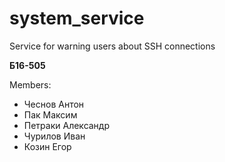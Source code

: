 # system_service
Service for warning users about SSH connections

**Б16-505**

Members:
- Чеснов Антон
- Пак Максим
- Петраки Александр
- Чурилов Иван
- Козин Егор
